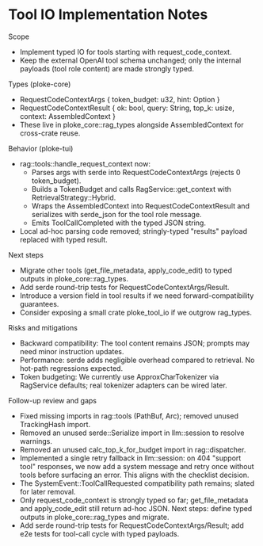# Tool IO Implementation Notes

Scope
- Implement typed IO for tools starting with request_code_context.
- Keep the external OpenAI tool schema unchanged; only the internal payloads (tool role content) are made strongly typed.

Types (ploke-core)
- RequestCodeContextArgs { token_budget: u32, hint: Option<String> }
- RequestCodeContextResult { ok: bool, query: String, top_k: usize, context: AssembledContext }
- These live in ploke_core::rag_types alongside AssembledContext for cross-crate reuse.

Behavior (ploke-tui)
- rag::tools::handle_request_context now:
  - Parses args with serde into RequestCodeContextArgs (rejects 0 token_budget).
  - Builds a TokenBudget and calls RagService::get_context with RetrievalStrategy::Hybrid.
  - Wraps the AssembledContext into RequestCodeContextResult and serializes with serde_json for the tool role message.
  - Emits ToolCallCompleted with the typed JSON string.
- Local ad-hoc parsing code removed; stringly-typed "results" payload replaced with typed result.

Next steps
- Migrate other tools (get_file_metadata, apply_code_edit) to typed outputs in ploke_core::rag_types.
- Add serde round-trip tests for RequestCodeContextArgs/Result.
- Introduce a version field in tool results if we need forward-compatibility guarantees.
- Consider exposing a small crate ploke_tool_io if we outgrow rag_types.

Risks and mitigations
- Backward compatibility: The tool content remains JSON; prompts may need minor instruction updates.
- Performance: serde adds negligible overhead compared to retrieval. No hot-path regressions expected.
- Token budgeting: We currently use ApproxCharTokenizer via RagService defaults; real tokenizer adapters can be wired later.

Follow-up review and gaps
- Fixed missing imports in rag::tools (PathBuf, Arc); removed unused TrackingHash import.
- Removed an unused serde::Serialize import in llm::session to resolve warnings.
- Removed an unused calc_top_k_for_budget import in rag::dispatcher.
- Implemented a single retry fallback in llm::session: on 404 "support tool" responses, we now add a system message and retry once without tools before surfacing an error. This aligns with the checklist decision.
- The SystemEvent::ToolCallRequested compatibility path remains; slated for later removal.
- Only request_code_context is strongly typed so far; get_file_metadata and apply_code_edit still return ad-hoc JSON. Next steps: define typed outputs in ploke_core::rag_types and migrate.
- Add serde round-trip tests for RequestCodeContextArgs/Result; add e2e tests for tool-call cycle with typed payloads.
